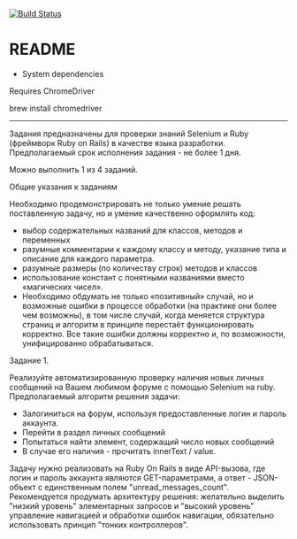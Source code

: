 [![Build Status](https://travis-ci.org/aworldx/forum-scrap.svg?branch=master)](https://travis-ci.org/aworldx/forum-scrap)

# README

* System dependencies

Requires ChromeDriver

  brew install chromedriver

----------

Задания предназначены для проверки знаний Selenium и Ruby (фреймворк Ruby on Rails) в качестве языка разработки.
Предполагаемый срок исполнения задания -  не более 1 дня.

Можно выполнить 1 из 4 заданий.

Общие указания к заданиям

Необходимо продемонстрировать не только умение решать поставленную задачу, но и умение качественно оформлять код:
  - выбор содержательных названий для классов, методов и переменных
  - разумные комментарии к каждому классу и методу, указание типа и описание для каждого параметра.
  - разумные размеры (по количеству строк) методов и классов
  - использование констант с понятными названиями вместо «магических чисел».
  - Необходимо обдумать не только «позитивный» случай, но и возможные ошибки в процессе обработки (на практике они более чем возможны), в том числе случай, когда меняется структура страниц и алгоритм в принципе перестаёт функционировать корректно. Все такие ошибки должны корректно и, по возможности, унифицированно обрабатываться.

Задание 1. 

Реализуйте автоматизированную проверку наличия новых личных сообщений на Вашем любимом форуме с помощью Selenium на ruby. 
Предполагаемый алгоритм решения задачи:
  - Залогиниться на форум, используя предоставленные логин и пароль аккаунта.
  - Перейти в раздел личных сообщений
  - Попытаться найти элемент, содержащий число новых сообщений
  - В случае его наличия - прочитать innerText / value.

Задачу нужно реализовать на Ruby On Rails в виде API-вызова, где логин и пароль аккаунта являются GET-параметрами, а ответ - JSON-объект с единственным полем "unread_messages_count".
Рекомендуется продумать архитектуру решения: желательно выделить "низкий уровень" элементарных запросов и "высокий уровень" управление навигацией и обработки ошибок навигации, обязательно использовать принцип "тонких контроллеров".

